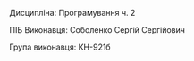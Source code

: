 Дисципліна: Програмування ч. 2

ПІБ Виконавця: Соболенко Сергій Сергійович

Група виконавця: КН-921б
